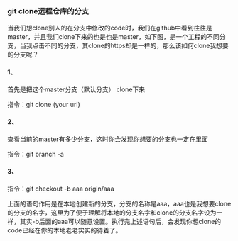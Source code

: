### git clone远程仓库的分支
当我们想clone别人的在分支中修改的code时，我们在github中看到往往是master，并且我们clone下来的也是也是master，如下图，是一个工程的不同分支，当我点击不同的分支，其clone的https却是一样的，那么该如何clone我想要的分支呢？
####  1、
首先是把这个master分支（默认分支） clone下来

指令：git clone (your url)
#### 2、
查看当前的master有多少分支，这时你会发现你想要的分支也一定在里面

指令：git branch -a
#### 3、
指令：git checkout -b aaa origin/aaa

上面的语句作用是在本地创建新的分支，分支的名称是aaa，aaa也是我想要clone的分支的名字，这里为了便于理解将本地的分支名字和clone的分支名字设为一样，其实-b后面的aaa可以随意设置。执行完上述语句后，会发现你想clone的code已经在你的本地老老实实的待着了。